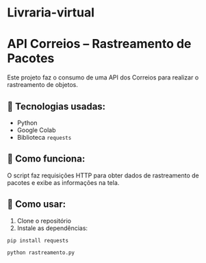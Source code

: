 # Livraria-virtual
# API Correios – Rastreamento de Pacotes

Este projeto faz o consumo de uma API dos Correios para realizar o rastreamento de objetos.

## 📌 Tecnologias usadas:
- Python
- Google Colab
- Biblioteca `requests`

## 🚀 Como funciona:
O script faz requisições HTTP para obter dados de rastreamento de pacotes e exibe as informações na tela.

## 📁 Como usar:
1. Clone o repositório
2. Instale as dependências:
```bash
pip install requests

python rastreamento.py

